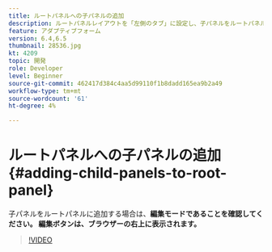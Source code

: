 ```yaml
---
title: ルートパネルへの子パネルの追加
description: ルートパネルレイアウトを「左側のタブ」に設定し、子パネルをルートパネルに追加します。
feature: アダプティブフォーム
version: 6.4,6.5
thumbnail: 28536.jpg
kt: 4209
topic: 開発
role: Developer
level: Beginner
source-git-commit: 462417d384c4aa5d99110f1b8dadd165ea9b2a49
workflow-type: tm+mt
source-wordcount: '61'
ht-degree: 4%

---
```



# ルートパネルへの子パネルの追加 {#adding-child-panels-to-root-panel}

子パネルをルートパネルに追加する場合は、**編集モードであることを確認してください。 編集ボタンは、ブラウザーの右上に表示されます。**


>[!VIDEO](https://video.tv.adobe.com/v/28536?quality=9&learn=on)

